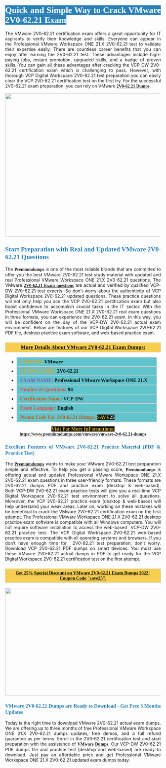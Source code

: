 <h1 style="text-align: justify;"><span style="color:#ffffff;"><span style="font-family:Georgia,serif;"><strong><span style="background-color:#2980b9;">Quick and Simple Way to Crack VMware 2V0-62.21 Exam</span></strong></span></span></h1>

<p style="text-align: justify;">The VMware 2V0-62.21 certification exam offers a great opportunity for IT aspirants to verify their knowledge and skills. Everyone can appear in the Professional VMware Workspace ONE 21.X 2V0-62.21 test to validate their expertise easily. There are countless career benefits that you can enjoy after earning the 2V0-62.21 test. These advantages include high-paying jobs, instant promotion, upgraded skills, and a badge of proven skills. You can gain all these advantages after cracking the VCP-DW 2V0-62.21 certification exam which is challenging to pass. However, with thorough VCP Digital Workspace 2V0-62.21 test preparation you can easily clear the VCP 2V0-62.21 certification test on the first try. For the successful 2V0-62.21 exam preparation, you can rely on VMware <span style="font-family:Georgia,serif;"><strong><a href="https://www.premiumdumps.com/vmware/vmware-2v0-62.21-dumps">2V0-62.21 Dumps</a></strong></span>.</p>

<p style="text-align: center;"><a href="https://www.premiumdumps.com/vmware/vmware-2v0-62.21-dumps"><img alt="" src="https://i.imgur.com/KJGzbJ2.jpeg" style="width: 700px; height: 465px;" /></a></p>

<h2 style="text-align: justify;"><span style="color:#2980b9;"><span style="font-family:Georgia,serif;"><strong>Start Preparation with Real and Updated VMware 2V0-62.21 Questions</strong></span></span></h2>

<p style="text-align: justify;">The <span style="font-size:14px;"><span style="font-family:Georgia,serif;"><strong>Premiumdumps</strong></span></span> is one of the most reliable brands that are committed to offer you the best VMware 2V0-62.21 test study material with updated and real Professional VMware Workspace ONE 21.X 2V0-62.21 questions. The VMware <span style="font-family:Georgia,serif;"><strong><a href="https://www.premiumdumps.com/vmware/vmware-2v0-62.21-dumps">2V0-62.21 Exam questions</a></strong></span> are actual and verified by qualified VCP-DW 2V0-62.21 test experts. So don’t worry about the authenticity of VCP Digital Workspace 2V0-62.21 updated questions. These practice questions will not only help you ace the VCP 2V0-62.21 certification exam but also boost confidence to accomplish crucial tasks in the IT sector. With the Professional VMware Workspace ONE 21.X 2V0-62.21 real exam questions in three formats, you can experience the 2V0-62.21 exam. In this way, you will be confident on the day of the VCP-DW 2V0-62.21 actual exam environment. Below are features of our VCP Digital Workspace 2V0-62.21 PDF file, desktop practice exam software, and web-based practice exam.</p>

<h3 style="background: #f7ce50; border: 1px solid rgb(204, 204, 204); padding: 5px 10px; text-align: center;"><span style="font-family:Georgia,serif;"><u><u><span style="color:#000000;"><span style="font-size:11pt"><span style="line-height:normal"><b><span style="font-size:13.0pt"><span cambria="">More Details About VMware 2V0-62.21 Exam Dumps:</span></span></b></span></span></span></u></u></span></h3>

<ul>
	<li style="margin:0cm 10pt">
	<div style="background:#61c4cd; border: 1px solid rgb(204, 204, 204); padding: 5px 10px; text-align: justify;"><span style="font-family:Georgia,serif;"><span style="font-size:11pt"><span style="line-height:normal"><b><span style="font-size:12.0pt"><span new="" roman="" times=""><span style="color:#f39c12;">VENDOR:</span> <span style="color:#000000;">VMware</span></span></span></b></span></span></span></div>
	</li>
	<li style="margin:0cm 10pt">
	<div style="background: #61c4cd; border: 1px solid rgb(204, 204, 204); padding: 5px 10px; text-align: justify;"><span style="font-family:Georgia,serif;"><span style="font-size:11pt"><span style="line-height:normal"><b><span style="font-size:12.0pt"><span new="" roman="" times=""><span style="color:#f39c12;">EXAM CCODE:</span> <span style="color:#000000;">2V0-62.21</span></span></span></b></span></span></span></div>
	</li>
	<li style="margin:0cm 10pt">
	<div style="background: #61c4cd; border: 1px solid rgb(204, 204, 204); padding: 5px 10px; text-align: justify;"><span style="font-family:Georgia,serif;"><span style="font-size:11pt"><span style="line-height:normal"><b><span style="font-size:12.0pt"><span new="" roman="" times=""><span style="color:#8e44ad;">EXAM NAME:</span> <span style="color:#000000;">Professional VMware Workspace ONE 21.X</span></span></span></b></span></span></span></div>
	</li>
	<li style="margin:0cm 10pt">
	<div style="background: #61c4cd; border: 1px solid rgb(204, 204, 204); padding: 5px 10px;"><span style="font-family:Georgia,serif;"><span style="font-size:11pt"><span style="line-height:normal"><b><span style="font-size:12.0pt"><span new="" roman="" times=""><span style="color:#e74c3c;">Number of Questions:</span><span style="color:#000000;"><span style="color:#f1c40f;"> </span>94</span></span></span></b></span></span></span></div>
	</li>
	<li style="margin:0cm 10pt">
	<div style="background: #61c4cd; border: 1px solid rgb(204, 204, 204); padding: 5px 10px; text-align: justify;"><span style="font-family:Georgia,serif;"><span style="font-size:11pt"><span style="line-height:normal"><b><span style="font-size:12.0pt"><span new="" roman="" times=""><span style="color:#d35400;">Certification Name:</span> VCP-DW</span></span></b></span></span></span></div>
	</li>
	<li style="margin:0cm 10pt">
	<div style="background: #61c4cd; border: 1px solid rgb(204, 204, 204); padding: 5px 10px; text-align: justify;"><span style="font-family:Georgia,serif;"><span style="font-size:11pt"><span style="line-height:normal"><b><span style="font-size:12.0pt"><span new="" roman="" times=""><span style="color:#e74c3c;">Exam Language:</span> <span style="color:#000000;">English</span></span></span></b></span></span></span></div>
	</li>
	<li style="margin:0cm 10pt">
	<div style="background: #61c4cd; border: 1px solid rgb(204, 204, 204); padding: 5px 10px;"><span style="font-family:Georgia,serif;"><span style="font-size:11pt"><span style="line-height:normal"><b><span style="font-size:12.0pt"><span new="" roman="" times=""><span style="color:#d35400;">Promo Code For 2V0-62.21 Dumps:</span><span style="color:#f1c40f;"> <span style="background-color:#000000;">SAVE</span></span><span style="color:#ffffff;"><span style="background-color:#000000;">25</span></span></span></span></b></span></span></span></div>
	</li>
</ul>

<p style="text-align: center;"><span style="font-family:Georgia,serif;"><strong><span style="font-size:16px;"><span style="color:#f1c40f;"><span style="background-color:#000000;">Visit For More InFormations:</span></span></span> <a href="https://www.premiumdumps.com/vmware/vmware-2v0-62.21-dumps">https://www.premiumdumps.com/vmware/vmware-2v0-62.21-dumps</a></strong></span></p>

<h3 style="text-align: justify;"><span style="color:#2980b9;"><span style="font-family:Georgia,serif;"><strong><strong><strong>Excellent Features of VMware 2V0-62.21 Practice Material (PDF & Practice Test)</strong></strong></strong></span></span></h3>

<p style="text-align: justify;">The <a href="https://www.premiumdumps.com/"><span style="font-size:14px;"><span style="font-family:Georgia,serif;"><strong>Premiumdumps</strong></span></span></a> wants to make your VMware 2V0-62.21 test preparation simple and effective. To help you get a passing score, <span style="font-size:14px;"><span style="font-family:Georgia,serif;"><strong>Premiumdumps </strong></span></span>is offering actual and updated Professional VMware Workspace ONE 21.X 2V0-62.21 exam questions in three user-friendly formats. These formats are 2V0-62.21 dumps PDF and practice exam (desktop & web-based). Both VCP-DW 2V0-62.21 exam practice tests will give you a real-time VCP Digital Workspace 2V0-62.21 test environment to solve all questions. Moreover, the VCP 2V0-62.21 practice exam (desktop & web-based) will help understand your weak areas. Later on, working on these mistakes will be beneficial to crack the VMware 2V0-62.21 certification exam on the first attempt. The Professional VMware Workspace ONE 21.X 2V0-62.21 desktop practice exam software is compatible with all Windows computers. You will not require software installation to access the web-based  VCP-DW 2V0-62.21 practice test. The VCP Digital Workspace 2V0-62.21 web-based practice exam is compatible with all operating systems and browsers. If you don’t have enough time for  2V0-62.21 test preparation, don’t worry. Download VCP 2V0-62.21 PDF dumps on smart devices. You must use these VMware 2V0-62.21 actual dumps in PDF to get ready for the VCP Digital Workspace 2V0-62.21 certification test on the first attempt.</p>

<h3 style="background: rgb(247, 206, 80); border: 1px solid rgb(204, 204, 204); padding: 5px 10px; text-align: center;"><span style="font-family:Georgia,serif;"><u><span style="color:#000000;"><span style="font-size:11pt;"><span style="line-height:normal;"><b><span cambria="">Get 25% Special Discount on VMware 2V0-62.21 Exam Dumps 2022 | Coupon Code "save25".</span></b></span></span></span></u></span></h3>

<p style="text-align: center;"><strong><strong><a href="https://www.premiumdumps.com/vmware/vmware-2v0-62.21-dumps"><img alt="" src="https://i.imgur.com/F18GQwv.jpeg" style="width: 700px; height: 350px;" /></a></strong></strong></p>

<h3 style="text-align: justify;"><strong><span style="color:#2980b9;"><span style="font-family:Georgia,serif;"><strong><strong><strong>VMware 2V0-62.21 Dumps are Ready to Download - Get Free 3 Months Updates</strong></strong></strong></span></span></strong></h3>

<p style="text-align: justify;">Today is the right time to download VMware 2V0-62.21 actual exam dumps. We are offering up to three months of free Professional VMware Workspace ONE 21.X 2V0-62.21 dumps updates, free demos, and a full refund guarantee as per terms. Enroll in the 2V0-62.21 certification test and start preparation with the assistance of <span style="font-family:Georgia,serif;"><strong><a href="https://www.premiumdumps.com/vmware-exam-dumps">VMware Dumps</a></strong></span>. Our VCP-DW 2V0-62.21 PDF dumps file and practice test (desktop and web-based) are ready to download. Just pay an affordable price and get Professional VMware Workspace ONE 21.X 2V0-62.21 updated exam dumps today.</p>
